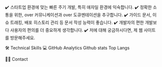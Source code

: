 ✔️  스타트업 환경에 맞는 빠른 주기 개발, 특히 애자일 환경에 익숙합니다.
✔️  정확한 소통을 위한, over 커뮤니케이션과 over 도큐멘테이션을 추구합니다.
✔️  가이드 문서, 이슈 트래킹, 배포 히스토리 관리 등 문서 작성 능력이 좋습니다.
✔️  개발자의 편한 개발보다 사용자의 편의를 더 중요하게 생각합니다.
✔️  저에 대해 궁금하시다면, 제 웹 사이트를 방문해주세요.

🛠  Technical Skills
💻  GitHub Analytics
Github stats Top Langs

🤝🏻  Contact
  
